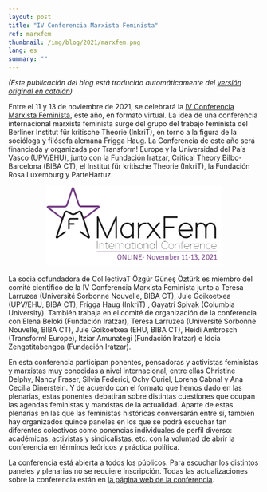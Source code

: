 ```yaml
---
layout: post
title: "IV Conferencia Marxista Feminista"
ref: marxfem
thumbnail: /img/blog/2021/marxfem.png
lang: es
summary: ""
---
```


*(Este publicación del blog está traducido automáticamente del [versión original en catalán](/blog/2021-11-08-marxfem-ca/))*

Entre el 11 y 13 de noviembre de 2021, se celebrará la [IV Conferencia Marxista Feminista](https://marxfemconference.net/), este año, en formato virtual. La idea de una conferencia internacional marxista feminista surge del grupo del trabajo feminista del Berliner Institut für kritische Theorie (InkriT), en torno a la figura de la socióloga y filósofa alemana Frigga Haug. La Conferencia de este año será financiada y organizada por Transform! Europe y la Universidad del País Vasco (UPV/EHU), junto con la Fundación Iratzar, Critical Theory Bilbo-Barcelona (BIBA CT), el Institut für kritische Theorie (InkriT), la Fundación Rosa Luxemburg y ParteHartuz.

<p align="center"><img src="/img/blog/2021/marxfem.png" alt="Marxfem conference logo" width="70%"></p>

La socia cofundadora de Col·lectivaT Özgür Güneş Öztürk es miembro del comité científico de la IV Conferencia Marxista Feminista junto a Teresa Larruzea (Université Sorbonne Nouvelle, BIBA CT), Jule Goikoetxea (UPV/EHU, BIBA CT), Frigga Haug (InkriT) , Gayatri Spivak (Columbia University). También trabaja en el comité de organización de la conferencia con Elena Beloki (Fundación Iratzar), Teresa Larruzea (Université Sorbonne Nouvelle, BIBA CT), Jule Goikoetxea (EHU, BIBA CT), Heidi Ambrosch (Transform! Europe), Itziar Amunategi (Fundación Iratzar) e Idoia Zengotitabengoa (Fundación Iratzar).

En esta conferencia participan ponentes, pensadoras y activistas feministas y marxistas muy conocidas a nivel internacional, entre ellas Christine Delphy, Nancy Fraser, Silvia Federici, Ochy Curiel, Lorena Cabnal y Ana Cecilia Dinerstein. Y de acuerdo con el formato que hemos dado en las plenarias, estas ponentes debatirán sobre distintas cuestiones que ocupan las agendas feministas y marxistas de la actualidad. Aparte de estas plenarias en las que las feministas históricas conversarán entre sí, también hay organizados quince paneles en los que se podrá escuchar tan diferentes colectivos como ponencias individuales de perfil diverso: académicas, activistas y sindicalistas, etc. con la voluntad de abrir la conferencia en términos teóricos y práctica política.

La conferencia está abierta a todos los públicos. Para escuchar los distintos paneles y plenarias no se requiere inscripción. Todas las actualizaciones sobre la conferencia están en [la página web de la conferencia](https://marxfemconference.net/).